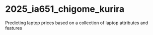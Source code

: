 # 2025_ia651_chigome_kurira
Predicting laptop prices based on a collection of laptop attributes and features



